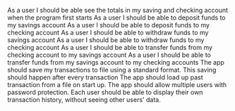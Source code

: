 As a user I should be able see the totals in my saving and checking account when the program first starts
As a user I should be able to deposit funds to my savings account
As a user I should be able to deposit funds to my checking account
As a user I should be able to withdraw funds to my savings account
As a user I should be able to withdraw funds to my checking account
As a user I should be able to transfer funds from my checking account to my savings account
As a user I should be able to transfer funds from my savings account to my checking accounts
The app should save my transactions to file using a standard format. This saving should happen after every transaction
The app should load up past transaction from a file on start up.
The app should allow multiple users with password protection.
Each user should be able to display their own transaction history, without seeing other users' data.
